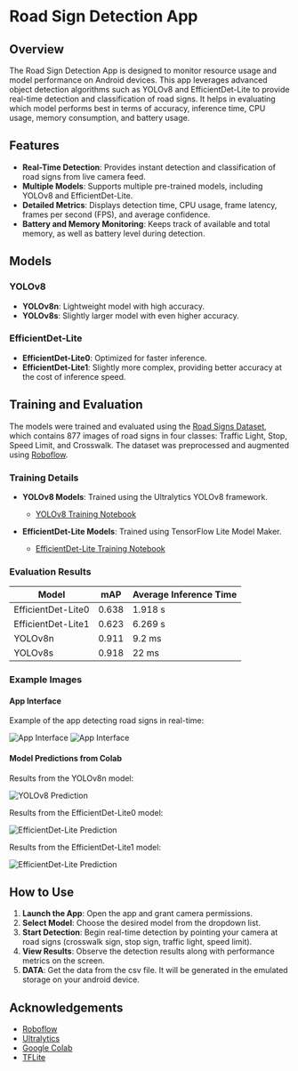 # Road Sign Detection App

## Overview

The Road Sign Detection App is designed to monitor resource usage and model performance on Android devices. This app leverages advanced object detection algorithms such as YOLOv8 and EfficientDet-Lite to provide real-time detection and classification of road signs. It helps in evaluating which model performs best in terms of accuracy, inference time, CPU usage, memory consumption, and battery usage.

## Features

- **Real-Time Detection**: Provides instant detection and classification of road signs from live camera feed.
- **Multiple Models**: Supports multiple pre-trained models, including YOLOv8 and EfficientDet-Lite.
- **Detailed Metrics**: Displays detection time, CPU usage, frame latency, frames per second (FPS), and average confidence.
- **Battery and Memory Monitoring**: Keeps track of available and total memory, as well as battery level during detection.

## Models

### YOLOv8
- **YOLOv8n**: Lightweight model with high accuracy.
- **YOLOv8s**: Slightly larger model with even higher accuracy.

### EfficientDet-Lite
- **EfficientDet-Lite0**: Optimized for faster inference.
- **EfficientDet-Lite1**: Slightly more complex, providing better accuracy at the cost of inference speed.

## Training and Evaluation

The models were trained and evaluated using the [Road Signs Dataset](https://makeml.app/datasets/road-signs), which contains 877 images of road signs in four classes: Traffic Light, Stop, Speed Limit, and Crosswalk. The dataset was preprocessed and augmented using [Roboflow](https://roboflow.com).

### Training Details

- **YOLOv8 Models**: Trained using the Ultralytics YOLOv8 framework.
  - [YOLOv8 Training Notebook](https://colab.research.google.com/drive/1tnxdMDlnv-Z1Zd6O5ikOV5n2d3ps9eus?usp=sharing)

- **EfficientDet-Lite Models**: Trained using TensorFlow Lite Model Maker.
  - [EfficientDet-Lite Training Notebook](https://colab.research.google.com/drive/1SKUNCGkUPdTBRm_S7ptD8BpXR74bWBzh?usp=sharing)

### Evaluation Results

| Model               | mAP  | Average Inference Time  |
|---------------------|------|-------------------------|
| EfficientDet-Lite0  | 0.638| 1.918 s                 |
| EfficientDet-Lite1  | 0.623| 6.269 s                 |
| YOLOv8n             | 0.911| 9.2 ms                  |
| YOLOv8s             | 0.918| 22 ms                   |

### Example Images

#### App Interface

Example of the app detecting road signs in real-time:

![App Interface](images/app1.jpg)
![App Interface](images/app2.jpg)

#### Model Predictions from Colab

Results from the YOLOv8n model:

![YOLOv8 Prediction](images/yv8n.png)

Results from the EfficientDet-Lite0 model:

![EfficientDet-Lite Prediction](images/edl0.jpg)

Results from the EfficientDet-Lite1 model:

![EfficientDet-Lite Prediction](images/edl1.png)



## How to Use

1. **Launch the App**: Open the app and grant camera permissions.
2. **Select Model**: Choose the desired model from the dropdown list.
3. **Start Detection**: Begin real-time detection by pointing your camera at road signs (crosswalk sign, stop sign, traffic light, speed limit).
4. **View Results**: Observe the detection results along with performance metrics on the screen.
5. **DATA**: Get the data from the csv file. It will be generated in the emulated storage on your android device.

## Acknowledgements

- [Roboflow](https://roboflow.com) 
- [Ultralytics](https://ultralytics.com) 
- [Google Colab](https://colab.research.google.com)
- [TFLite](https://www.tensorflow.org/lite/android)
